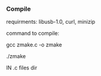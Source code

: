### Compile

requirments: 
libusb-1.0, curl, minizip

command to compile:

gcc zmake.c -o zmake

./zmake 

IN .c files dir
